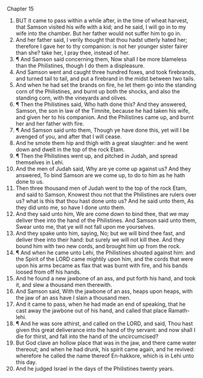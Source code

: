 

Chapter 15

1. BUT it came to pass within a while after, in the time of wheat harvest, that Samson visited his wife with a kid; and he said, I will go in to my wife into the chamber.  But her father would not suffer him to go in.
2. And her father said, I verily thought that thou hadst utterly hated her; therefore I gave her to thy companion: is not her younger sister fairer than she?  take her, I pray thee, instead of her.
3. ¶ And Samson said concerning them, Now shall I be more blameless than the Philistines, though I do them a displeasure.
4. And Samson went and caught three hundred foxes, and took firebrands, and turned tail to tail, and put a firebrand in the midst between two tails.
5. And when he had set the brands on fire, he let them go into the standing corn of the Philistines, and burnt up both the shocks, and also the standing corn, with the vineyards and olives.
6. ¶ Then the Philistines said, Who hath done this?  And they answered, Samson, the son in law of the Timnite, because he had taken his wife, and given her to his companion.  And the Philistines came up, and burnt her and her father with fire.
7. ¶ And Samson said unto them, Though ye have done this, yet will I be avenged of you, and after that I will cease.
8. And he smote them hip and thigh with a great slaughter: and he went down and dwelt in the top of the rock Etam.
9. ¶ Then the Philistines went up, and pitched in Judah, and spread themselves in Lehi.
10. And the men of Judah said, Why are ye come up against us?  And they answered, To bind Samson are we come up, to do to him as he hath done to us.
11. Then three thousand men of Judah went to the top of the rock Etam, and said to Samson, Knowest thou not that the Philistines are rulers over us?  what is this that thou hast done unto us? And he said unto them, As they did unto me, so have I done unto them.
12. And they said unto him, We are come down to bind thee, that we may deliver thee into the hand of the Philistines.  And Samson said unto them, Swear unto me, that ye will not fall upon me yourselves.
13. And they spake unto him, saying, No; but we will bind thee fast, and deliver thee into their hand: but surely we will not kill thee.  And they bound him with two new cords, and brought him up from the rock.
14. ¶ And when he came unto Lehi, the Philistines shouted against him: and the Spirit of the LORD came mightily upon him, and the cords that were upon his arms became as flax that was burnt with fire, and his bands loosed from off his hands.
15. And he found a new jawbone of an ass, and put forth his hand, and took it, and slew a thousand men therewith.
16. And Samson said, With the jawbone of an ass, heaps upon heaps, with the jaw of an ass have I slain a thousand men.
17. And it came to pass, when he had made an end of speaking, that he cast away the jawbone out of his hand, and called that place Ramath-lehi.
18. ¶ And he was sore athirst, and called on the LORD, and said, Thou hast given this great deliverance into the hand of thy servant: and now shall I die for thirst, and fall into the hand of the uncircumcised?
19. But God clave an hollow place that was in the jaw, and there came water thereout; and when he had drunk, his spirit came again, and he revived: wherefore he called the name thereof En-hakkore, which is in Lehi unto this day.
20. And he judged Israel in the days of the Philistines twenty years.
